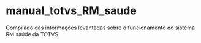 # manual_totvs_RM_saude
Compilado das informações levantadas sobre o funcionamento do sistema RM saúde da TOTVS
